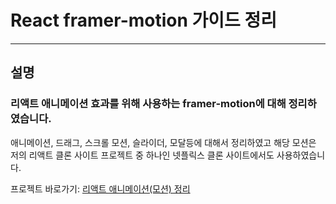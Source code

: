 # React framer-motion 가이드 정리

***

## 설명
### 리액트 애니메이션 효과를 위해 사용하는 framer-motion에 대해 정리하였습니다.
애니메이션, 드래그, 스크롤 모션, 슬라이더, 모달등에 대해서 정리하였고 해당 모션은 저의 리액트 클론 사이트 프로젝트 중 하나인 넷플릭스 클론 사이트에서도 사용하였습니다. 

프로젝트 바로가기: <a href="https://heodokyung.github.io/react-animation/">리액트 애니메이션(모션) 정리</a> 

